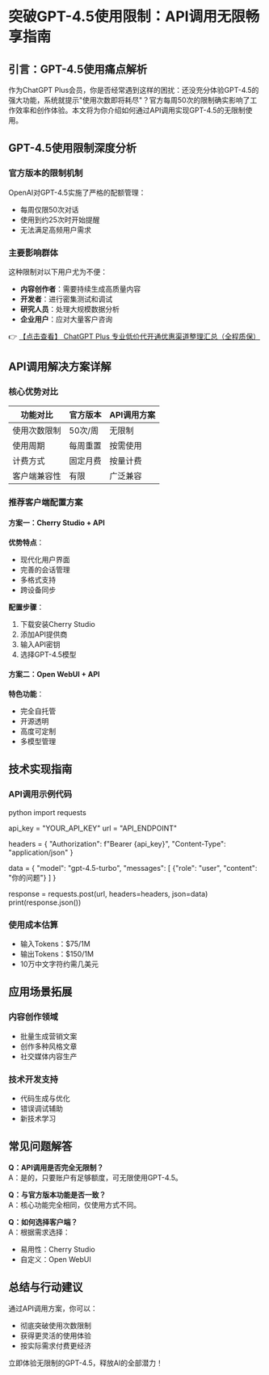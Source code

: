 # 突破GPT-4.5使用限制：API调用无限畅享指南

## 引言：GPT-4.5使用痛点解析

作为ChatGPT Plus会员，你是否经常遇到这样的困扰：还没充分体验GPT-4.5的强大功能，系统就提示"使用次数即将耗尽"？官方每周50次的限制确实影响了工作效率和创作体验。本文将为你介绍如何通过API调用实现GPT-4.5的无限制使用。

## GPT-4.5使用限制深度分析

### 官方版本的限制机制
OpenAI对GPT-4.5实施了严格的配额管理：
- 每周仅限50次对话
- 使用到约25次时开始提醒
- 无法满足高频用户需求

### 主要影响群体
这种限制对以下用户尤为不便：
- **内容创作者**：需要持续生成高质量内容
- **开发者**：进行密集测试和调试
- **研究人员**：处理大规模数据分析
- **企业用户**：应对大量客户咨询

👉 [【点击查看】 ChatGPT Plus 专业低价代开通优惠渠道整理汇总（全程质保）](https://bit.ly/DaiKai)

## API调用解决方案详解

### 核心优势对比
| 功能对比       | 官方版本 | API调用方案 |
|----------------|----------|-------------|
| 使用次数限制   | 50次/周  | 无限制      |
| 使用周期       | 每周重置 | 按需使用    |
| 计费方式       | 固定月费 | 按量计费    |
| 客户端兼容性   | 有限     | 广泛兼容    |

### 推荐客户端配置方案

#### 方案一：Cherry Studio + API
**优势特点**：
- 现代化用户界面
- 完善的会话管理
- 多格式支持
- 跨设备同步

**配置步骤**：
1. 下载安装Cherry Studio
2. 添加API提供商
3. 输入API密钥
4. 选择GPT-4.5模型

#### 方案二：Open WebUI + API
**特色功能**：
- 完全自托管
- 开源透明
- 高度可定制
- 多模型管理

## 技术实现指南

### API调用示例代码
python
import requests

api_key = "YOUR_API_KEY"
url = "API_ENDPOINT"

headers = {
    "Authorization": f"Bearer {api_key}",
    "Content-Type": "application/json"
}

data = {
    "model": "gpt-4.5-turbo",
    "messages": [
        {"role": "user", "content": "你的问题"}
    ]
}

response = requests.post(url, headers=headers, json=data)
print(response.json())

### 使用成本估算
- 输入Tokens：$75/1M
- 输出Tokens：$150/1M
- 10万中文字符约需几美元

## 应用场景拓展

### 内容创作领域
- 批量生成营销文案
- 创作多种风格文章
- 社交媒体内容生产

### 技术开发支持
- 代码生成与优化
- 错误调试辅助
- 新技术学习

## 常见问题解答

**Q：API调用是否完全无限制？**  
A：是的，只要账户有足够额度，可无限使用GPT-4.5。

**Q：与官方版本功能是否一致？**  
A：核心功能完全相同，仅使用方式不同。

**Q：如何选择客户端？**  
A：根据需求选择：
- 易用性：Cherry Studio
- 自定义：Open WebUI

## 总结与行动建议

通过API调用方案，你可以：
- 彻底突破使用次数限制
- 获得更灵活的使用体验
- 按实际需求付费更经济

立即体验无限制的GPT-4.5，释放AI的全部潜力！
